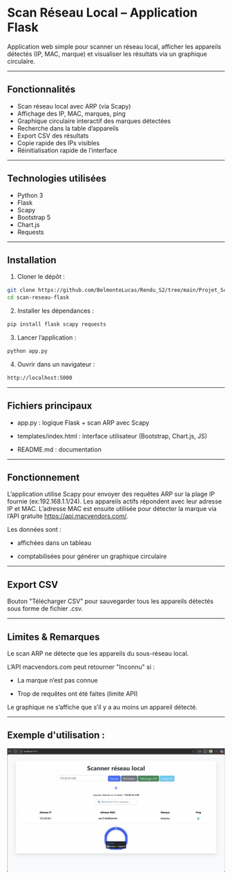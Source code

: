 # Scan Réseau Local – Application Flask

Application web simple pour scanner un réseau local, afficher les appareils détectés (IP, MAC, marque) et visualiser les résultats via un graphique circulaire.

---

## Fonctionnalités

- Scan réseau local avec ARP (via Scapy)
- Affichage des IP, MAC, marques, ping
- Graphique circulaire interactif des marques détectées
- Recherche dans la table d’appareils
- Export CSV des résultats
- Copie rapide des IPs visibles
- Réinitialisation rapide de l’interface

---

## Technologies utilisées

- Python 3
- Flask
- Scapy
- Bootstrap 5
- Chart.js
- Requests

---

## Installation

1. Cloner le dépôt :

```bash
git clone https://github.com/BelmonteLucas/Rendu_S2/tree/main/Projet_Scanner_Reseau.git
cd scan-reseau-flask
```
2. Installer les dépendances :

```bash
pip install flask scapy requests
```
3. Lancer l’application :

```bash
python app.py
```
4. Ouvrir dans un navigateur :

```bash
http://localhost:5000
```
---

## Fichiers principaux

- app.py : logique Flask + scan ARP avec Scapy

- templates/index.html : interface utilisateur (Bootstrap, Chart.js, JS)

- README.md : documentation

---

## Fonctionnement

L’application utilise Scapy pour envoyer des requêtes ARP sur la plage IP fournie (ex:192.168.1.1/24).
Les appareils actifs répondent avec leur adresse IP et MAC.
L’adresse MAC est ensuite utilisée pour détecter la marque via l’API gratuite https://api.macvendors.com/.

Les données sont :

- affichées dans un tableau

- comptabilisées pour générer un graphique circulaire

---

## Export CSV

Bouton "Télécharger CSV" pour sauvegarder tous les appareils détectés sous forme de fichier .csv.

---

## Limites & Remarques

Le scan ARP ne détecte que les appareils du sous-réseau local.

L’API macvendors.com peut retourner "Inconnu" si :

- La marque n’est pas connue

- Trop de requêtes ont été faites (limite API)

Le graphique ne s’affiche que s’il y a au moins un appareil détecté.

---

## Exemple d'utilisation :

![Scan](https://github.com/BelmonteLucas/Rendu_S2/blob/main/Projet_Scanner_Reseau/Image/Image_scan.png)

